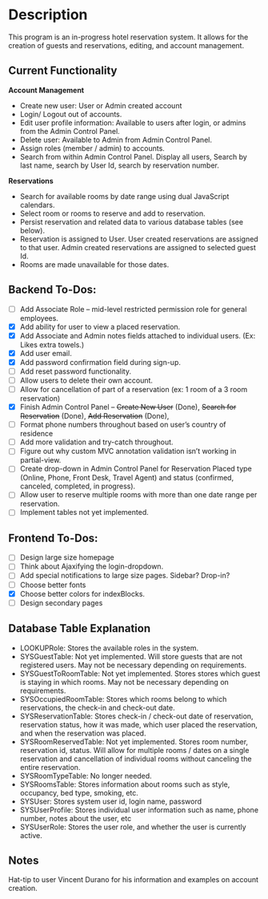 # Description

This program is an in-progress hotel reservation system. It allows for the creation of guests and reservations, editing, and account management.

## Current Functionality

**Account Management**
- Create new user: User or Admin created account
- Login/ Logout out of accounts.
- Edit user profile information: Available to users after login, or admins from the Admin Control Panel. 
- Delete user: Available to Admin from Admin Control Panel.
- Assign roles (member / admin) to accounts.
- Search from within Admin Control Panel. Display all users, Search by last name, search by User Id, search by reservation number.

**Reservations**
- Search for available rooms by date range using dual JavaScript calendars.
- Select room or rooms to reserve and add to reservation.
- Persist reservation and related data to various database tables (see below).
- Reservation is assigned to User. User created reservations are assigned to that user. Admin created reservations are assigned to selected guest Id.
- Rooms are made unavailable for those dates.

## Backend To-Dos:

- [ ] Add Associate Role – mid-level restricted permission role for general employees.
- [x] Add ability for user to view a placed reservation.
- [x] Add Associate and Admin notes fields attached to individual users. (Ex: Likes extra towels.)
- [x] Add user email.
- [x] Add password confirmation field during sign-up.
- [ ] Add reset password functionality.
- [ ] Allow users to delete their own account.
- [ ] Allow for cancellation of part of a reservation (ex: 1 room of a 3 room reservation)
- [x] Finish Admin Control Panel – ~~Create New User~~ (Done), ~~Search for Reservation~~ (Done), ~~Add Reservation~~ (Done), 
- [ ] Format phone numbers throughout based on user’s country of residence
- [ ] Add more validation and try-catch throughout.
- [ ] Figure out why custom MVC annotation validation isn’t working in partial-view.
- [ ] Create drop-down in Admin Control Panel for Reservation Placed type (Online, Phone, Front Desk, Travel Agent) and status (confirmed, canceled, completed, in progress).
- [ ] Allow user to reserve multiple rooms with more than one date range per reservation.
- [ ] Implement tables not yet implemented.

## Frontend To-Dos:
- [ ] Design large size homepage
- [ ] Think about Ajaxifying the login-dropdown.
- [ ] Add special notifications to large size pages. Sidebar? Drop-in?
- [ ] Choose better fonts
- [x] Choose better colors for indexBlocks.
- [ ] Design secondary pages

## Database Table Explanation 

- LOOKUPRole: Stores the available roles in the system.
- SYSGuestTable: Not yet implemented. Will store guests that are not registered users. May not be necessary depending on requirements.
- SYSGuestToRoomTable: Not yet implemented. Stores stores which guest is staying in which rooms. May not be necessary depending on requirements.
- SYSOccupiedRoomTable: Stores which rooms belong to which reservations, the check-in and check-out date.
- SYSReservationTable: Stores check-in / check-out date of reservation, reservation status, how it was made, which user placed the reservation, and when the reservation was placed.
- SYSRoomReservedTable: Not yet implemented. Stores room number, reservation id, status. Will allow for multiple rooms / dates on a single reservation and cancellation of individual rooms without canceling the entire reservation.
- SYSRoomTypeTable: No longer needed.
- SYSRoomsTable: Stores information about rooms such as style, occupancy, bed type, smoking, etc.
- SYSUser: Stores system user id, login name, password
- SYSUserProfile: Stores individual user information such as name, phone number, notes about the user, etc
- SYSUserRole: Stores the user role, and whether the user is currently active.

## Notes

Hat-tip to user Vincent Durano for his information and examples on account creation.
